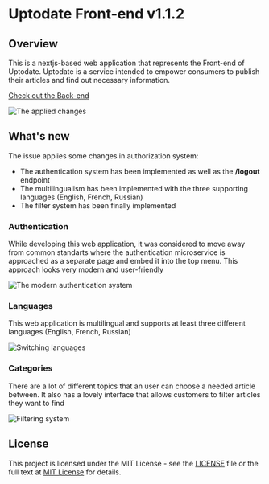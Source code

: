 # Uptodate Front-end v1.1.2

## Overview

This is a nextjs-based web application that represents the Front-end of Uptodate. 
Uptodate is a service intended to empower consumers to publish their articles and find out necessary information.

[Check out the Back-end](https://github.com/Artem340dev/Uptodate)

![The applied changes](/git/search.gif)

## What's new

The issue applies some changes in authorization system:
  - The authentication system has been implemented as well as the **/logout** endpoint
  - The multilingualism has been implemented with the three supporting languages (English, French, Russian)
  - The filter system has been finally implemented

### Authentication

While developing this web application, it was considered to move away from common standarts where the authentication microservice is approached as a separate page and embed it into the top menu. This approach looks very modern and user-friendly

![The modern authentication system](/git/sign-in.gif)

### Languages

This web application is multilingual and supports at least three different languages (English, French, Russian)

![Switching languages](/git/languages.gif)

### Categories

There are a lot of different topics that an user can choose a needed article between. 
It also has a lovely interface that allows customers to filter articles they want to find

![Filtering system](/git/categories.gif)

## License

This project is licensed under the MIT License - see the [LICENSE](LICENSE) file or the full text at [MIT License](https://opensource.org/licenses/MIT) for details.